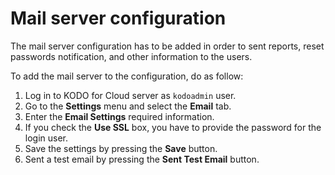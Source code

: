 # Mail server configuration

The mail server configuration has to be added in order to sent reports, reset passwords notification, and other information to the users. 

To add the mail server to the configuration, do as follow:

1. Log in to KODO for Cloud server as `kodoadmin` user.
2. Go to the **Settings** menu and select the **Email** tab.
3. Enter the **Email Settings** required information.
4. If you check the **Use SSL** box, you have to provide the password for the login user.
5. Save the settings by pressing the **Save** button.
6. Sent a test email by pressing the **Sent Test Email** button.



